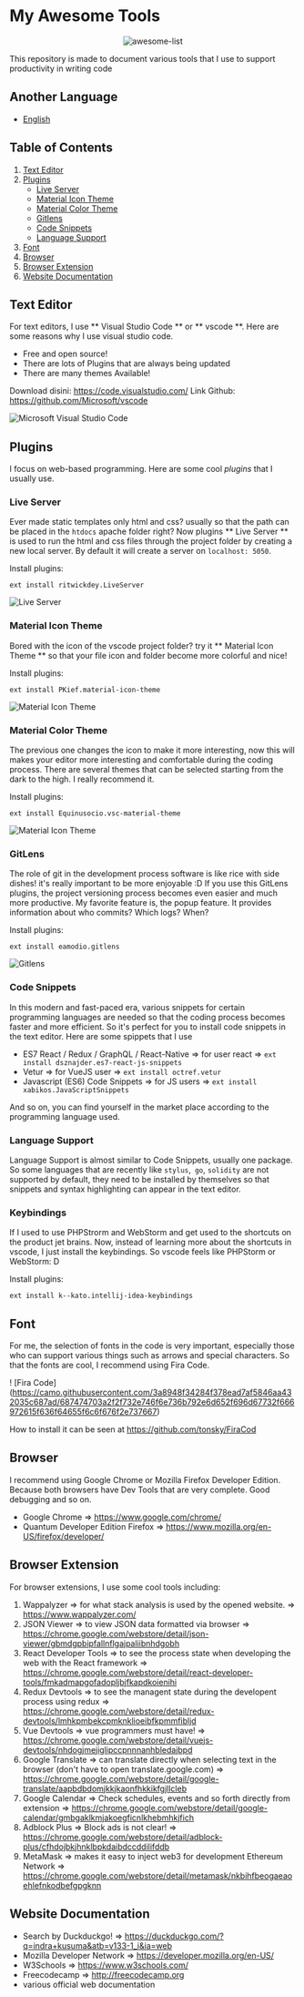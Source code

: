 # My Awesome Tools

<center> <img src="./img/awesome.svg" alt="awesome-list" style="max-height: 200px"> </center>

This repository is made to document various tools that I use to support productivity in writing code

## Another Language
- [English](./lang/README-EN.md)

## Table of Contents
1. [Text Editor](#text-editor)
2. [Plugins](#plugins)
    - [Live Server](#live-server)
    - [Material Icon Theme](#material-icon-theme)
    - [Material Color Theme](#material-color-theme)
    - [Gitlens](#gitlens)
    - [Code Snippets](#code-snippets)
    - [Language Support](#language-support)
3. [Font](#font)
4. [Browser](#browser)
5. [Browser Extension](#browser-extension)
6. [Website Documentation](#web-documentation)

## Text Editor

For text editors, I use ** Visual Studio Code ** or ** vscode **. Here are some reasons why I use visual studio code.

- Free and open source!
- There are lots of Plugins that are always being updated
- There are many themes Available!

Download disini: https://code.visualstudio.com/ 
Link Github: https://github.com/Microsoft/vscode

![Microsoft Visual Studio Code](https://cloud.githubusercontent.com/assets/11839736/16642200/6624dde0-43bd-11e6-8595-c81885ba0dc2.png)

## Plugins

I focus on web-based programming. Here are some cool _plugins_ that I usually use.

### Live Server

Ever made static templates only html and css? usually so that the path can be placed in the `htdocs` apache folder right? Now plugins ** Live Server ** is used to run the html and css files through the project folder by creating a new local server. By default it will create a server on `localhost: 5050`.

Install plugins:
```
ext install ritwickdey.LiveServer
```

![Live Server](https://github.com/ritwickdey/vscode-live-server/raw/master/images/Screenshot/vscode-live-server-explorer-menu-demo-1.gif)

### Material Icon Theme

Bored with the icon of the vscode project folder? try it ** Material Icon Theme ** so that your file icon and folder become more colorful and nice!

Install plugins:
```
ext install PKief.material-icon-theme
```

![Material Icon Theme](https://raw.githubusercontent.com/PKief/vscode-material-icon-theme/master/images/fileIcons.png)

### Material Color Theme

The previous one changes the icon to make it more interesting, now this will makes your editor more interesting and comfortable during the coding process. There are several themes that can be selected starting from the dark to the high. I really recommend it.

Install plugins:
```
ext install Equinusocio.vsc-material-theme
```

![Material Icon Theme](https://i.imgur.com/qvxc7OA.jpg)

### GitLens

The role of git in the development process software is like rice with side dishes! it's really important to be more enjoyable :D If you use this GitLens plugins, the project versioning process becomes even easier and much more productive. My favorite feature is, the popup feature. It provides information about who commits? Which logs? When?

Install plugins:
```
ext install eamodio.gitlens
```

![Gitlens](https://raw.githubusercontent.com/eamodio/vscode-gitlens/master/images/gitlens-preview.gif)

### Code Snippets

In this modern and fast-paced era, various snippets for certain programming languages ​​are needed so that the coding process becomes faster and more efficient. So it's perfect for you to install code snippets in the text editor. Here are some spippets that I use

- ES7 React / Redux / GraphQL / React-Native => for user react => `ext install dsznajder.es7-react-js-snippets`
- Vetur => for VueJS user => `ext install octref.vetur`
- Javascript (ES6) Code Snippets => for JS users => `ext install xabikos.JavaScriptSnippets`

And so on, you can find yourself in the market place according to the programming language used.

### Language Support

Language Support is almost similar to Code Snippets, usually one package. So some languages that are recently like `stylus`,` go`, `solidity` are not supported by default, they need to be installed by themselves so that snippets and syntax highlighting can appear in the text editor.

### Keybindings

If I used to use PHPStrorm and WebStorm and get used to the shortcuts on the product jet brains. Now, instead of learning more about the shortcuts in vscode, I just install the keybindings. So vscode feels like PHPStorm or WebStorm: D

Install plugins: 
```
ext install k--kato.intellij-idea-keybindings
```

## Font

For me, the selection of fonts in the code is very important, especially those who can support various things such as arrows and special characters. So that the fonts are cool, I recommend using Fira Code.

! [Fira Code] (https://camo.githubusercontent.com/3a8948f34284f378ead7af5846aa432035c687ad/687474703a2f2f732e746f6e736b792e6d652f696d67732f666972615f636f64655f6c6f676f2e737667)

How to install it can be seen at https://github.com/tonsky/FiraCod


## Browser

I recommend using Google Chrome or Mozilla Firefox Developer Edition. Because both browsers have Dev Tools that are very complete. Good debugging and so on.

- Google Chrome => https://www.google.com/chrome/
- Quantum Developer Edition Firefox => https://www.mozilla.org/en-US/firefox/developer/

## Browser Extension

For browser extensions, I use some cool tools including:

1. Wappalyzer => for what stack analysis is used by the opened website. => https://www.wappalyzer.com/
2. JSON Viewer => to view JSON data formatted via browser => https://chrome.google.com/webstore/detail/json-viewer/gbmdgpbipfallnflgajpaliibnhdgobh
3. React Developer Tools => to see the process state when developing the web with the React framework => https://chrome.google.com/webstore/detail/react-developer-tools/fmkadmapgofadopljbjfkapdkoienihi
4. Redux Devtools => to see the managent state during the developent process using redux => https://chrome.google.com/webstore/detail/redux-devtools/lmhkpmbekcpmknklioeibfkpmmfibljd
5. Vue Devtools => vue programmers must have! => https://chrome.google.com/webstore/detail/vuejs-devtools/nhdogjmejiglipccpnnnanhbledajbpd
6. Google Translate => can translate directly when selecting text in the browser (don't have to open translate.google.com) => https://chrome.google.com/webstore/detail/google-translate/aapbdbdomjkkjkaonfhkkikfgjllcleb
7. Google Calendar => Check schedules, events and so forth directly from extension => https://chrome.google.com/webstore/detail/google-calendar/gmbgaklkmjakoegficnlkhebmhkjfich
8. Adblock Plus => Block ads is not clear! => https://chrome.google.com/webstore/detail/adblock-plus/cfhdojbkjhnklbpkdaibdccddilifddb
9. MetaMask => makes it easy to inject web3 for development Ethereum Network => https://chrome.google.com/webstore/detail/metamask/nkbihfbeogaeaoehlefnkodbefgpgknn

## Website Documentation

- Search by Duckduckgo! => https://duckduckgo.com/?q=indra+kusuma&atb=v133-1_i&ia=web
- Mozilla Developer Network => https://developer.mozilla.org/en-US/
- W3Schools => https://www.w3schools.com/
- Freecodecamp => http://freecodecamp.org
- various official web documentation

